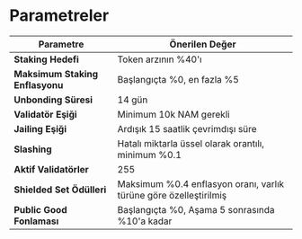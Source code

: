 # Parametreler

| Parametre                    | Önerilen Değer                              |
|------------------------------|---------------------------------------------|
| **Staking Hedefi**           | Token arzının %40'ı                         |
| **Maksimum Staking Enflasyonu**| Başlangıçta %0, en fazla %5                  |
| **Unbonding Süresi**         | 14 gün                                      |
| **Validatör Eşiği**        | Minimum 10k NAM gerekli                     |
| **Jailing Eşiği**            | Ardışık 15 saatlik çevrimdışı süre          |
| **Slashing**                    | Hatalı miktarla üssel olarak orantılı, minimum %0.1 |
| **Aktif Validatörler**     | 255                                         |
| **Shielded Set Ödülleri**    | Maksimum %0.4 enflasyon oranı, varlık türüne göre özelleştirilmiş |
| **Public Good Fonlaması**   | Başlangıçta %0, Aşama 5 sonrasında %10'a kadar |

